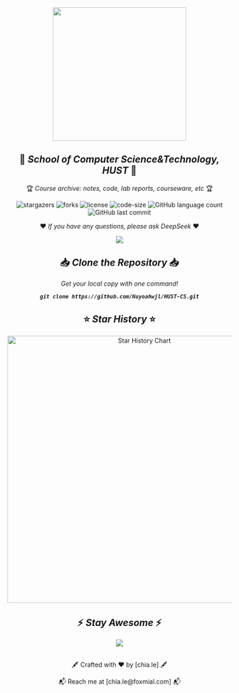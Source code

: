 <div align="center">
  <img width="300" src="https://cdn.jsdelivr.net/gh//Nuyoahwjl/HUST-CS/HUST-CS.png" />
  <h2 align="center">🏫 <i>School of Computer Science&Technology, HUST</i> 🏫</h2>
  <p align="center">🏆 <i>Course archive: notes, code, lab reports, courseware, etc</i> 🏆</p>
</div>


<div align="center">

![stargazers](https://img.shields.io/github/stars/nuyoahwjl/HUST-CS)
![forks](https://img.shields.io/github/forks/nuyoahwjl/HUST-CS)
![license](https://img.shields.io/github/license/nuyoahwjl/HUST-CS?style=flat)
![code-size](https://img.shields.io/github/languages/code-size/Nuyoahwjl/HUST-CS?logo=visualstudiocode&style=flat)
![GitHub language count](https://img.shields.io/github/languages/count/nuyoahwjl/HUST-CS?style=flat)
![GitHub last commit](https://img.shields.io/github/last-commit/nuyoahwjl/HUST-CS)

</div>


<p align="center">❤️ <i>If you have any questions, please ask DeepSeek</i> ❤️</p>
<div align="center">
  <a href="https://deepseek.com">
    <img src="https://img.shields.io/badge/DeepSeek-000000?style=plat&logo=&logoColor=white"/>
  </a>
</div>


<div align="center">
<h2 align="center">📥 <i>Clone the Repository</i> 📥</h2>
  <p align="center"><i>Get your local copy with one command!</i></p>
  <code align="center"><b><i>git clone https://github.com/Nuyoahwjl/HUST-CS.git</i></b></code>
</div>


<!-- <div align="center">
<h2 align="center">⭐ <i>Star History</i> ⭐</h2>
  <a href="https://star-history.com/#nuyoahwjl/HUST-CS&Timeline">
     <img width="500" alt="Star History Chart" src="https://api.star-history.com/svg?repos=nuyoahwjl/HUST-CS&type=Timeline"/>
  </a>
</div> -->


<div align="center">
<h2 align="center">⭐ <i>Star History</i> ⭐</h2>
  <a href="https://starchart.cc/Nuyoahwjl/HUST-CS">
     <img width="600" alt="Star History Chart" src="https://starchart.cc/Nuyoahwjl/HUST-CS.svg?variant=adaptive"/>
  </a>
</div>


<!-- <div align="center">
<h2 align="center">✍️ <i>How to Contribute</i> ✍️</h2>
  <p align="center">🍴 <i>1-Fork the Repository</i> 🍴</p>
  <p align="center"><b><i>Click the 'Fork' button at top-right corner</i></b></p>
  <p align="center">🌿 <i>2-Create a Branch</i> 🌿</p>
  <code align="center"><b><i>git checkout -b your-feature-branch</i></b></code>
  <br>
  <p align="center">💾 <i>3-Commit Changes</i> 💾</p>
  <code align="center"><b><i>git commit -m "Add: [Your message]"</i></b></code>  
  <br>
  <p align="center">🚀 <i>4-Push to GitHub</i> 🚀</p>
  <code align="center"><b><i>git push origin your-feature-branch</i></b></code>
  <br>
  <p align="center">🔄 <i>5-Create Pull Request</i> 🔄</p>
  <p align="center"><b><i>Open PR from your forked repo to main repository</i></b></p>
</div> -->


<!-- <div align="center">
<h2 align="center">📌 <i>Contribution Guidelines</i> 📌</h2>
  <h4 align="center">✅ <i>We welcome</i> ✅</h4>
  <p align="center"><b><i>📚Course notes/material improvements、🐛Bug fixes in code samples、🧪Lab report templates</i></b></p>
  <h4 align="center">❌ <i>Please avoid</i> ❌</h4>
  <p align="center"><b><i>🚫Copyright-protected content 、🗑️Low-quality/unrelated materials、🔒Sensitive information</i></b></p>
</div> -->


<div align="center">
<h2 align="center">⚡️ <i>Stay Awesome</i> ⚡️</h2>
   <img src="https://cdn.jsdelivr.net/gh//Nuyoahwjl/Nuyoahwjl/image/header_.png"/>
</div>
<br>


<p align="center">🖋️ Crafted with ♥ by [chia.le] 🖋️</p>
<p align="center">📬 Reach me at [chia.le@foxmial.com] 📬</p>


<!--
<div align="center">
  <a href="https://img.shields.io">
  <img src="https://img.shields.io/github/commit-activity/m/nuyoahwjl/HUST-CS?style=flat" />
</div>
-->








